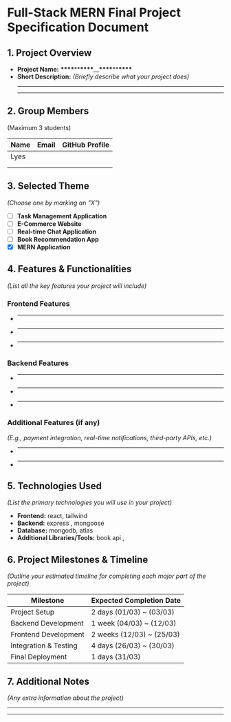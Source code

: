# **Full-Stack MERN Final Project Specification Document**

## **1. Project Overview**

- **Project Name:** **\*\*\*\***\*\***\*\*\*\***\_\_**\*\*\*\***\*\***\*\*\*\***
- **Short Description:** _(Briefly describe what your project does)_
  ***
  ***

## **2. Group Members**

(Maximum 3 students)

| Name | Email | GitHub Profile |
| ---- | ----- | -------------- |
| Lyes |       |                |
|      |       |                |
|      |       |                |

## **3. Selected Theme**

_(Choose one by marking an "X")_

- [ ] **Task Management Application**
- [ ] **E-Commerce Website**
- [ ] **Real-time Chat Application**
- [ ] **Book Recommendation App**
- [x] **MERN Application**

## **4. Features & Functionalities**

_(List all the key features your project will include)_

### **Frontend Features**

- ***
- ***
- ***

### **Backend Features**

- ***
- ***
- ***

### **Additional Features (if any)**

_(E.g., payment integration, real-time notifications, third-party APIs, etc.)_

- ***
- ***

## **5. Technologies Used**

_(List the primary technologies you will use in your project)_

- **Frontend:** react, tailwind
- **Backend:** express , mongoose
- **Database:** mongodb, atlas
- **Additional Libraries/Tools:** book api ,

## **6. Project Milestones & Timeline**

_(Outline your estimated timeline for completing each major part of the project)_

| Milestone             | Expected Completion Date  |
| --------------------- | ------------------------- |
| Project Setup         | 2 days (01/03) ~ (03/03)  |
| Backend Development   | 1 week (04/03) ~ (12/03)  |
| Frontend Development  | 2 weeks (12/03) ~ (25/03) |
| Integration & Testing | 4 days (26/03) ~ (30/03)  |
| Final Deployment      | 1 days (31/03)            |

## **7. Additional Notes**

_(Any extra information about the project)_

---

---
